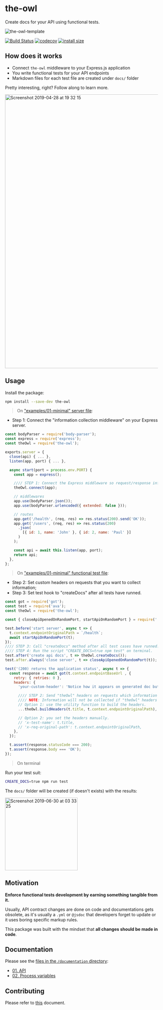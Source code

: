 # the-owl

Create docs for your API using functional tests.

<meta property="og:image" content="https://user-images.githubusercontent.com/11094572/57013840-ae877b80-6c0d-11e9-89b8-45a365d38971.png" />

![the-owl-template](https://user-images.githubusercontent.com/11094572/57013840-ae877b80-6c0d-11e9-89b8-45a365d38971.png)

[![Build Status](https://travis-ci.com/leonardosarmentocastro/the-owl.svg?branch=master)](https://travis-ci.com/leonardosarmentocastro/the-owl)
[![codecov](https://codecov.io/gh/leonardosarmentocastro/the-owl/branch/master/graph/badge.svg)](https://codecov.io/gh/leonardosarmentocastro/the-owl)
[![install size](https://packagephobia.now.sh/badge?p=the-owl)](https://packagephobia.now.sh/result?p=the-owl)

## How does it works

- Connect `the-owl` middleware to your Express.js application
- You write functional tests for your API endpoints
- Markdown files for each test file are created under `docs/` folder

Pretty interesting, right? Follow along to learn more.

<img width="901" alt="Screenshot 2019-04-28 at 19 32 15" src="https://user-images.githubusercontent.com/11094572/56867964-840aa800-69ec-11e9-82ab-e2ae31590228.png">

## Usage

Install the package:

```sh
npm install --save-dev the-owl
```

> On ["examples/01-minimal" server file](./examples/01-minimal/src/server.js):

* Step 1: Connect the "information collection middleware" on your Express server.

```js
const bodyParser = require('body-parser');
const express = require('express');
const theOwl = require('the-owl');

exports.server = {
  close(api) { ... },
  listen(app, port) { ... },

  async start(port = process.env.PORT) {
    const app = express();

    //// STEP 1: Connect the Express middleware so request/response information can be collected.
    theOwl.connect(app);

    // middlewares
    app.use(bodyParser.json());
    app.use(bodyParser.urlencoded({ extended: false }));

    // routes
    app.get('/health', (req, res) => res.status(200).send('OK'));
    app.get('/users', (req, res) => res.status(200)
      .json(
        [{ id: 1, name: 'John' }, { id: 2, name: 'Paul' }]
      )
    );

    const api = await this.listen(app, port);
    return api;
  },
};
```

> On ["examples/01-minimal" functional test file](./examples/01-minimal/src/__tests__/[get]health.js):

* Step 2: Set custom headers on requests that you want to collect information;
* Step 3: Set test hook to "createDocs" after all tests have runned.

```js
const got = require('got');
const test = require('ava');
const theOwl = require('the-owl');

const { closeApiOpenedOnRandomPort, startApiOnRandomPort } = require('../__helpers__');

test.before('start server', async t => {
  t.context.endpointOriginalPath = `/health`;
  await startApiOnRandomPort(t);
});
//// STEP 3: Call "createDocs" method after all test cases have runned.
//// STEP 4: Run the script "CREATE_DOCS=true npm test" on terminal.
test.after('create api docs', t => theOwl.createDocs());
test.after.always('close server', t => closeApiOpenedOnRandomPort(t));

test('(200) returns the application status', async t => {
  const response = await got(t.context.endpointBaseUrl , {
    retry: { retries: 0 },
    headers: {
      'your-custom-header': 'Notice how it appears on generated doc but "theOwl" headers doesn\'t!',

      //// STEP 2: Send "theOwl" headers on requests which information must be collected to generate api docs.
      //// NOTE: Information will not be collected if "theOwl" headers are not correctly sent.
      // Option 1: use the utility function to build the headers.
      ...theOwl.buildHeaders(t.title, t.context.endpointOriginalPath),

      // Option 2: you set the headers manually.
      // 'x-test-name': t.title,
      // 'x-req-original-path': t.context.endpointOriginalPath,
    },
  });

  t.assert(response.statusCode === 200);
  t.assert(response.body === 'OK');
});
```

> On terminal

Run your test suit:

```sh
CREATE_DOCS=true npm run test
```

The `docs/` folder will be created (if doesn't exists) with the results:

<img width="239" alt="Screenshot 2019-06-30 at 03 33 25" src="https://user-images.githubusercontent.com/11094572/60391131-f03a8280-9ae7-11e9-8951-41f92c6bdd65.png">


## Motivation

**Enforce functional tests development by earning something tangible from it.**

Usually, API contract changes are done on code and documentations gets obsolete, as it's usually a `.yml` or `@jsdoc` that developers forget to update or it uses boring specific markup rules.

This package was built with the mindset that **all changes should be made in code**.


## Documentation

Please see the [files in the `/documentation` directory](./documentation):

* [01. API](./documentation/01-api.md)
* [02. Process variables](./documentation/02-process-variables.md)


## Contributing

Please refer to [this](./contributing.md) document.
